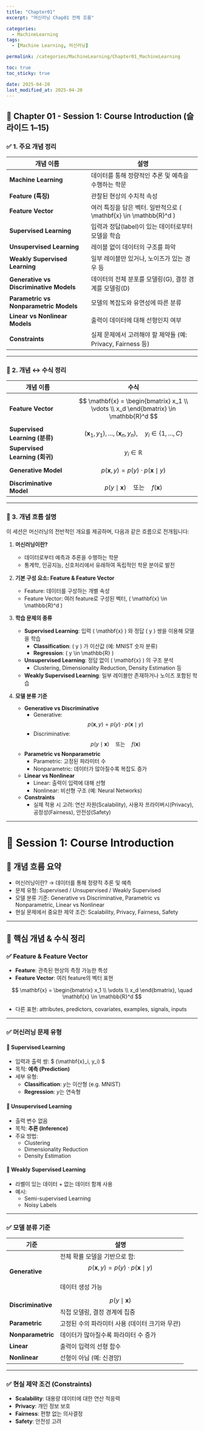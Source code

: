 ```yaml
---
title: "Chapter01"
excerpt: "머신러닝 Chap01 전체 흐름"

categories:
  - MachineLearning
tags:
  - [Machine Learning, 머신러닝]

permalink: /categories/MachineLearning/Chapter01_MachineLearning

toc: true
toc_sticky: true

date: 2025-04-20
last_modified_at: 2025-04-20
---
```


## 📘 Chapter 01 - Session 1: Course Introduction (슬라이드 1–15)

### ✅ 1. 주요 개념 정리

| 개념 이름 | 설명 |
|-----------|------|
| **Machine Learning** | 데이터를 통해 정량적인 추론 및 예측을 수행하는 학문 |
| **Feature (특징)** | 관찰된 현상의 수치적 속성 |
| **Feature Vector** | 여러 특징을 담은 벡터. 일반적으로 \( \mathbf{x} \in \mathbb{R}^d \) |
| **Supervised Learning** | 입력과 정답(label)이 있는 데이터로부터 모델을 학습 |
| **Unsupervised Learning** | 레이블 없이 데이터의 구조를 파악 |
| **Weakly Supervised Learning** | 일부 레이블만 있거나, 노이즈가 있는 경우 등 |
| **Generative vs Discriminative Models** | 데이터의 전체 분포를 모델링(G), 결정 경계를 모델링(D) |
| **Parametric vs Nonparametric Models** | 모델의 복잡도와 유연성에 따른 분류 |
| **Linear vs Nonlinear Models** | 출력이 데이터에 대해 선형인지 여부 |
| **Constraints** | 실제 문제에서 고려해야 할 제약들 (예: Privacy, Fairness 등) |

---

### 🧠 2. 개념 ↔ 수식 정리

| 개념 이름 | 수식 |
|-----------|------|
| **Feature Vector** | $$ \mathbf{x} = \begin{bmatrix} x_1 \\ \vdots \\ x_d \end{bmatrix} \in \mathbb{R}^d $$ |
| **Supervised Learning (분류)** | $$ (\mathbf{x}_1, y_1), \ldots, (\mathbf{x}_n, y_n), \quad y_i \in \{1, \dots, C\} $$ |
| **Supervised Learning (회귀)** | $$ y_i \in \mathbb{R} $$ |
| **Generative Model** | $$ p(\mathbf{x}, y) = p(y) \cdot p(\mathbf{x} \mid y) $$ |
| **Discriminative Model** | $$ p(y \mid \mathbf{x}) \quad \text{또는} \quad f(\mathbf{x}) $$ |

---

### 🔁 3. 개념 흐름 설명

이 세션은 머신러닝의 전반적인 개요를 제공하며, 다음과 같은 흐름으로 전개됩니다:

1. **머신러닝이란?**
   - 데이터로부터 예측과 추론을 수행하는 학문
   - 통계학, 인공지능, 신호처리에서 유래하여 독립적인 학문 분야로 발전

2. **기본 구성 요소: Feature & Feature Vector**
   - Feature: 데이터를 구성하는 개별 속성
   - Feature Vector: 여러 feature로 구성된 벡터, \( \mathbf{x} \in \mathbb{R}^d \)

3. **학습 문제의 종류**
   - **Supervised Learning**: 입력 \( \mathbf{x} \) 와 정답 \( y \) 쌍을 이용해 모델을 학습
     - **Classification**: \( y \) 가 이산값 (예: MNIST 숫자 분류)
     - **Regression**: \( y \in \mathbb{R} \)
   - **Unsupervised Learning**: 정답 없이 \( \mathbf{x} \) 의 구조 분석
     - Clustering, Dimensionality Reduction, Density Estimation 등
   - **Weakly Supervised Learning**: 일부 레이블만 존재하거나 노이즈 포함된 학습

4. **모델 분류 기준**
   - **Generative vs Discriminative**
     - Generative: $$ p(\mathbf{x}, y) = p(y) \cdot p(\mathbf{x} \mid y) $$
     - Discriminative: $$ p(y \mid \mathbf{x}) \quad \text{또는} \quad f(\mathbf{x}) $$
   - **Parametric vs Nonparametric**
     - Parametric: 고정된 파라미터 수
     - Nonparametric: 데이터가 많아질수록 복잡도 증가
   - **Linear vs Nonlinear**
     - Linear: 출력이 입력에 대해 선형
     - Nonlinear: 비선형 구조 (예: Neural Networks)
   - **Constraints**
     - 실제 적용 시 고려: 연산 자원(Scalability), 사용자 프라이버시(Privacy), 공정성(Fairness), 안전성(Safety)

---


# 📘 Session 1: Course Introduction

## 🌱 개념 흐름 요약
- 머신러닝이란? → 데이터를 통해 정량적 추론 및 예측
- 문제 유형: Supervised / Unsupervised / Weakly Supervised
- 모델 분류 기준: Generative vs Discriminative, Parametric vs Nonparametric, Linear vs Nonlinear
- 현실 문제에서 중요한 제약 조건: Scalability, Privacy, Fairness, Safety

---

## 🔑 핵심 개념 & 수식 정리

### ✅ Feature & Feature Vector
- **Feature**: 관측된 현상의 측정 가능한 특성
- **Feature Vector**: 여러 feature의 벡터 표현  

$$
\mathbf{x} = \begin{bmatrix} x_1 \\ \vdots \\ x_d \end{bmatrix}, \quad \mathbf{x} \in \mathbb{R}^d
$$

- 다른 표현: attributes, predictors, covariates, examples, signals, inputs

---

### ✅ 머신러닝 문제 유형

#### 🔹 Supervised Learning
- 입력과 출력 쌍: $ (\mathbf{x}_i, y_i) $
- 목적: **예측 (Prediction)**
- 세부 유형:
  - **Classification**: $y$는 이산형 (e.g. MNIST)
  - **Regression**: $y$는 연속형

#### 🔹 Unsupervised Learning
- 출력 변수 없음
- 목적: **추론 (Inference)**
- 주요 방법:
  - Clustering
  - Dimensionality Reduction
  - Density Estimation

#### 🔹 Weakly Supervised Learning
- 라벨이 있는 데이터 + 없는 데이터 함께 사용
- 예시:
  - Semi-supervised Learning
  - Noisy Labels

---

### ✅ 모델 분류 기준

| 기준 | 설명 |
|------|------|
| **Generative** | 전체 확률 모델을 기반으로 함:<br> $$ p(\mathbf{x}, y) = p(y) \cdot p(\mathbf{x} \mid y) $$<br>데이터 생성 가능 |
| **Discriminative** | $$ p(y \mid \mathbf{x}) $$ 직접 모델링, 결정 경계에 집중 |
| **Parametric** | 고정된 수의 파라미터 사용 (데이터 크기와 무관) |
| **Nonparametric** | 데이터가 많아질수록 파라미터 수 증가 |
| **Linear** | 출력이 입력의 선형 함수 |
| **Nonlinear** | 선형이 아님 (예: 신경망) |

---

### ✅ 현실 제약 조건 (Constraints)
- **Scalability**: 대용량 데이터에 대한 연산 적응력
- **Privacy**: 개인 정보 보호
- **Fairness**: 편향 없는 의사결정
- **Safety**: 안전성 고려
